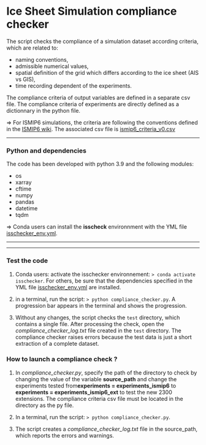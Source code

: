 # Ice Sheet Simulation compliance checker

The script checks the compliance of a simulation dataset according criteria, which are related to:

* naming conventions,
* admissible numerical values,
* spatial definition of the grid which differs according to the ice sheet (AIS vs GIS),
* time recording dependent of the experiments.

The compliance criteria of output variables are defined in a separate csv file. The compliance criteria of experiments are directly defined as a dictionnary in the python file.

=> For ISMIP6 simulations, the criteria are following the conventions defined in the [ISMIP6 wiki](https://www.climate-cryosphere.org/wiki/index.php?title=ISMIP6-Projections-Antarctica#Appendix_1_.E2.80.93_Output_grid_definition_and_interpolation). The associated csv file is [ismip6_criteria_v0.csv](https://github.com/jbbarre/ISM_SimulationChecker/blob/main/ismip6_criteria_v0.csv)

*************************************************

### Python and dependencies

The code has been developed with python 3.9 and the following modules:

* os
* xarray
* cftime
* numpy
* pandas
* datetime
* tqdm
  
=> Conda users can install the **isscheck** environnment with the YML file [isschecker_env.yml](https://github.com/jbbarre/ISM_SimulationChecker/blob/main/isschecker_env.yml).

*************************************************
*************************************************

### Test the code

1. Conda users: activate the isschecker environnement: `> conda activate isschecker`. For others, be sure that the dependencies specified in the YML file [isschecker_env.yml](https://github.com/jbbarre/ISM_SimulationChecker/blob/main/isschecker_env.yml) are installed. 
   
2. in a terminal, run the script: `> python compliance_checker.py`. A progression bar appears in the terminal and shows the progression.
   
3. Without any changes, the script checks the `test` directory, which contains a single file. After processing the check, open the *compliance_checker_log.txt* file created in the `test` directory. The compliance checker raises errors because the test data is just a short extraction of a complete dataset.
   

### How to launch a compliance check ?

1. In *compliance_checker.py*, specify the path of the directory to check by changing the value of the variable **source_path** and change the experiments tested from**experiments = experiments_ismip6** to **experiments = experiments_ismip6_ext** to test the new 2300 extensions. The compliance criteria csv file must be located in the directory as the py file.

2. In a terminal, run the script:
`> python compliance_checker.py`.

3. The script creates a *compliance_checker_log.txt* file in the source_path, which reports the errors and warnings.


